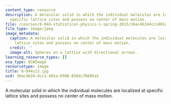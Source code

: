 ```yaml
---
content_type: resource
description: A molecular solid in which the individual molecules are localized at
  specific lattice sites and possess no center of mass motion.
file: /courses/8-044-statistical-physics-i-spring-2013/36ac46244cc1401a0508836dc76685a2_8-044s13.jpg
file_type: image/jpeg
image_metadata:
  caption: A molecular solid in which the individual molecules are localized at specific
    lattice sites and possess no center of mass motion.
  credit: ''
  image-alt: Spheres on a lattice with directional arrows.
learning_resource_types: []
ocw_type: OCWImage
resourcetype: Image
title: 8-044s13.jpg
uid: 36ac4624-4cc1-401a-0508-836dc76685a2
---
```

A molecular solid in which the individual molecules are localized at specific lattice sites and possess no center of mass motion.

